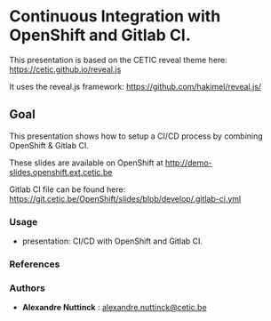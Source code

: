 # Continuous Integration with OpenShift and Gitlab CI.

This presentation is based on the CETIC reveal theme here: https://cetic.github.io/reveal.js

It uses the reveal.js framework: https://github.com/hakimel/reveal.js/

## Goal

This presentation shows how to setup a CI/CD process by combining OpenShift & Gitlab CI.

These slides are available on OpenShift at http://demo-slides.openshift.ext.cetic.be 

Gitlab CI file can be found here: https://git.cetic.be/OpenShift/slides/blob/develop/.gitlab-ci.yml

### Usage

* presentation: CI/CD with OpenShift and Gitlab CI.

### References

### Authors

* **Alexandre Nuttinck** : alexandre.nuttinck@cetic.be